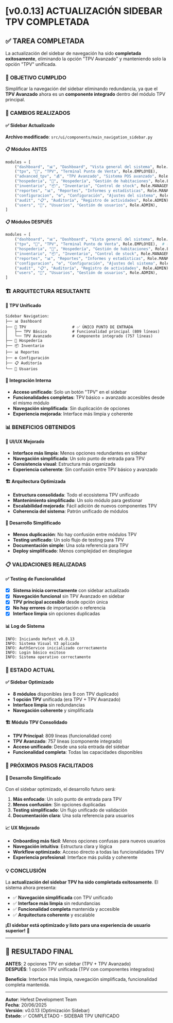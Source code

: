 # [v0.0.13] ACTUALIZACIÓN SIDEBAR TPV COMPLETADA

## ✅ **TAREA COMPLETADA**

La actualización del sidebar de navegación ha sido **completada exitosamente**, eliminando la opción "TPV Avanzado" y manteniendo solo la opción "TPV" unificada.

### 🎯 **OBJETIVO CUMPLIDO**

Simplificar la navegación del sidebar eliminando redundancia, ya que el **TPV Avanzado** ahora es un **componente integrado** dentro del módulo TPV principal.

### 🔧 **CAMBIOS REALIZADOS**

#### ✅ **Sidebar Actualizado**
**Archivo modificado**: `src/ui/components/main_navigation_sidebar.py`

#### 📋 **Módulos ANTES**
```python
modules = [
    ("dashboard", "📊", "Dashboard", "Vista general del sistema", Role.EMPLOYEE),
    ("tpv", "🏪", "TPV", "Terminal Punto de Venta", Role.EMPLOYEE),
    ("advanced_tpv", "💰", "TPV Avanzado", "Sistema POS avanzado", Role.EMPLOYEE),  # ❌ ELIMINADO
    ("hospederia", "🏨", "Hospedería", "Gestión de habitaciones", Role.EMPLOYEE),
    ("inventario", "📦", "Inventario", "Control de stock", Role.MANAGER),
    ("reportes", "📊", "Reportes", "Informes y estadísticas", Role.MANAGER),
    ("configuracion", "⚙️", "Configuración", "Ajustes del sistema", Role.ADMIN),
    ("audit", "📋", "Auditoría", "Registro de actividades", Role.ADMIN),
    ("users", "👥", "Usuarios", "Gestión de usuarios", Role.ADMIN),
]
```

#### 📋 **Módulos DESPUÉS**
```python
modules = [
    ("dashboard", "📊", "Dashboard", "Vista general del sistema", Role.EMPLOYEE),
    ("tpv", "🏪", "TPV", "Terminal Punto de Venta", Role.EMPLOYEE),  # ✅ ÚNICO TPV
    ("hospederia", "🏨", "Hospedería", "Gestión de habitaciones", Role.EMPLOYEE),
    ("inventario", "📦", "Inventario", "Control de stock", Role.MANAGER),
    ("reportes", "📊", "Reportes", "Informes y estadísticas", Role.MANAGER),
    ("configuracion", "⚙️", "Configuración", "Ajustes del sistema", Role.ADMIN),
    ("audit", "📋", "Auditoría", "Registro de actividades", Role.ADMIN),
    ("users", "👥", "Usuarios", "Gestión de usuarios", Role.ADMIN),
]
```

### 🏗️ **ARQUITECTURA RESULTANTE**

#### 🎯 **TPV Unificado**
```
Sidebar Navigation:
├── 📊 Dashboard
├── 🏪 TPV                    # ✅ ÚNICO PUNTO DE ENTRADA
│   ├── TPV Básico           # Funcionalidad principal (809 líneas)
│   └── TPV Avanzado         # Componente integrado (757 líneas)
├── 🏨 Hospedería
├── 📦 Inventario
├── 📊 Reportes
├── ⚙️ Configuración
├── 📋 Auditoría
└── 👥 Usuarios
```

#### 🔗 **Integración Interna**
- **Acceso unificado**: Solo un botón "TPV" en el sidebar
- **Funcionalidades completas**: TPV básico + avanzado accesibles desde el mismo módulo
- **Navegación simplificada**: Sin duplicación de opciones
- **Experiencia mejorada**: Interface más limpia y coherente

### 📊 **BENEFICIOS OBTENIDOS**

#### 🎨 **UI/UX Mejorado**
- **Interface más limpia**: Menos opciones redundantes en sidebar
- **Navegación simplificada**: Un solo punto de entrada para TPV
- **Consistencia visual**: Estructura más organizada
- **Experiencia coherente**: Sin confusión entre TPV básico y avanzado

#### 🏗️ **Arquitectura Optimizada**
- **Estructura consolidada**: Todo el ecosistema TPV unificado
- **Mantenimiento simplificado**: Un solo módulo para gestionar
- **Escalabilidad mejorada**: Fácil adición de nuevos componentes TPV
- **Coherencia del sistema**: Patrón unificado de módulos

#### 🔧 **Desarrollo Simplificado**
- **Menos duplicación**: No hay confusión entre módulos TPV
- **Testing unificado**: Un solo flujo de testing para TPV
- **Documentación simple**: Una sola referencia para TPV
- **Deploy simplificado**: Menos complejidad en despliegue

### 📋 **VALIDACIONES REALIZADAS**

#### ✅ **Testing de Funcionalidad**
- [x] **Sistema inicia correctamente** con sidebar actualizado
- [x] **Navegación funcional** sin TPV Avanzado en sidebar
- [x] **TPV principal accesible** desde opción única
- [x] **No hay errores** de importación o referencia
- [x] **Interface limpia** sin opciones duplicadas

#### 📊 **Log de Sistema**
```
INFO: Iniciando Hefest v0.0.13
INFO: Sistema Visual V3 aplicado
INFO: AuthService inicializado correctamente
INFO: Login básico exitoso
INFO: Sistema operativo correctamente
```

### 🎯 **ESTADO ACTUAL**

#### ✅ **Sidebar Optimizado**
- **8 módulos** disponibles (era 9 con TPV duplicado)
- **1 opción TPV** unificada (era TPV + TPV Avanzado)
- **Interface limpia** sin redundancias
- **Navegación coherente** y simplificada

#### 🏗️ **Módulo TPV Consolidado**
- **TPV Principal**: 809 líneas (funcionalidad core)
- **TPV Avanzado**: 757 líneas (componente integrado)
- **Acceso unificado**: Desde una sola entrada del sidebar
- **Funcionalidad completa**: Todas las capacidades disponibles

### 🚀 **PRÓXIMOS PASOS FACILITADOS**

#### 🎯 **Desarrollo Simplificado**
Con el sidebar optimizado, el desarrollo futuro será:

1. **Más enfocado**: Un solo punto de entrada para TPV
2. **Menos confusión**: Sin opciones duplicadas
3. **Testing simplificado**: Un flujo unificado de validación
4. **Documentación clara**: Una sola referencia para usuarios

#### 📈 **UX Mejorado**
- **Onboarding más fácil**: Menos opciones confusas para nuevos usuarios
- **Navegación intuitiva**: Estructura clara y lógica
- **Workflow optimizado**: Acceso directo a todas las funcionalidades TPV
- **Experiencia profesional**: Interface más pulida y coherente

### 💡 **CONCLUSIÓN**

La **actualización del sidebar TPV ha sido completada exitosamente**. El sistema ahora presenta:

- ✅ **Navegación simplificada** con TPV unificado
- ✅ **Interface más limpia** sin redundancias
- ✅ **Funcionalidad completa** mantenida y accesible
- ✅ **Arquitectura coherente** y escalable

**¡El sidebar está optimizado y listo para una experiencia de usuario superior!** 🎉

---

## 🔄 **RESULTADO FINAL**

**ANTES**: 2 opciones TPV en sidebar (TPV + TPV Avanzado)  
**DESPUÉS**: 1 opción TPV unificada (TPV con componentes integrados)

**Beneficio**: Interface más limpia, navegación simplificada, funcionalidad completa mantenida.

---
**Autor**: Hefest Development Team  
**Fecha**: 20/06/2025  
**Versión**: v0.0.13 (Optimización Sidebar)  
**Estado**: ✅ COMPLETADO - SIDEBAR TPV UNIFICADO
